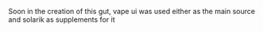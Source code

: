 Soon
in the creation of this gut, vape ui was used either as the main source and solarik as supplements for it
